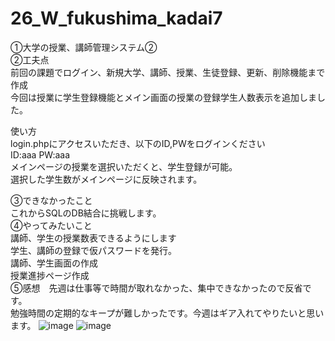 # 26_W_fukushima_kadai7<br>
①大学の授業、講師管理システム②<br>
②工夫点<br>
前回の課題でログイン、新規大学、講師、授業、生徒登録、更新、削除機能まで作成<br>
今回は授業に学生登録機能とメイン画面の授業の登録学生人数表示を追加しました。<br>

使い方<br>
login.phpにアクセスいただき、以下のID,PWをログインください<br>
ID:aaa PW:aaa<br>
メインページの授業を選択いただくと、学生登録が可能。<br>
選択した学生数がメインページに反映されます。<br>

③できなかったこと<br>
これからSQLのDB結合に挑戦します。<br>
④やってみたいこと<br>
講師、学生の授業数表できるようにします<br>
学生、講師の登録で仮パスワードを発行。<br>
講師、学生画面の作成<br>
授業進捗ページ作成<br>
⑤感想　先週は仕事等で時間が取れなかった、集中できなかったので反省です。<br>
勉強時間の定期的なキープが難しかったです。今週はギア入れてやりたいと思います。
![image](https://user-images.githubusercontent.com/54490421/124336101-bcfbc400-dbd7-11eb-87ba-f43a7d2ae110.png)
![image](https://user-images.githubusercontent.com/54490421/124336112-c6852c00-dbd7-11eb-87eb-316ff2491af8.png)

